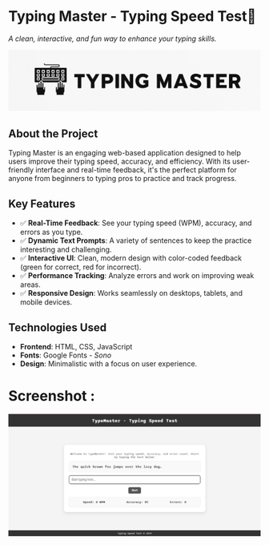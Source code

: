# Typing Master - Typing Speed Test🚀
_A clean, interactive, and fun way to enhance your typing skills._

![Typing Master Logo](./typing_Mlogo.png)

## About the Project
Typing Master is an engaging web-based application designed to help users improve their typing speed, accuracy, and efficiency. With its user-friendly interface and real-time feedback, it's the perfect platform for anyone from beginners to typing pros to practice and track progress.

## Key Features
- ✅ **Real-Time Feedback**: See your typing speed (WPM), accuracy, and errors as you type.
- ✅ **Dynamic Text Prompts**: A variety of sentences to keep the practice interesting and challenging.
- ✅ **Interactive UI**: Clean, modern design with color-coded feedback (green for correct, red for incorrect).
- ✅ **Performance Tracking**: Analyze errors and work on improving weak areas.
- ✅ **Responsive Design**: Works seamlessly on desktops, tablets, and mobile devices.

## Technologies Used
- **Frontend**: HTML, CSS, JavaScript
- **Fonts**: Google Fonts - _Sono_
- **Design**: Minimalistic with a focus on user experience.
# Screenshot :
![Typing Master ](./Screenshot.png)
